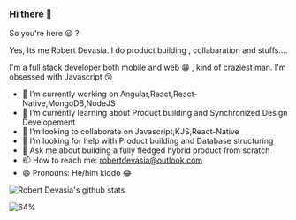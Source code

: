 ### Hi there 👋

So you're here 😃 ? 

Yes, Its me Robert Devasia. I do product building , collabaration and stuffs....

I'm a full stack developer both mobile and web 😁 , kind of craziest man.
I'm obsessed with Javascript 😚


- 🔭 I’m currently working on Angular,React,React-Native,MongoDB,NodeJS 
- 🌱 I’m currently learning about Product building and Synchronized Design Developement
- 👯 I’m looking to collaborate on Javascript,KJS,React-Native
- 🤔 I’m looking for help with Product building and Database structuring
- 💬 Ask me about building a fully fledged hybrid product from scratch
- 📫 How to reach me: robertdevasia@outlook.com
- 😄 Pronouns: He/him kiddo 😂

![Robert Devasia's github stats](https://github-readme-stats.vercel.app/api?username=docsploit&count_private=true&theme=gotham&showicons=true)


<!--Docsium::START-->
![64%](https://dcprogressbar.herokuapp.com/?title=JavaScript&color=f1e05a&percentage=64&time=6%20hrs%2048%20mins)
<!-- 
![19%](https://dcprogressbar.herokuapp.com/?title=TypeScript&color=2b7489&percentage=19&time=2%20hrs%203%20mins)

![15%](https://dcprogressbar.herokuapp.com/?title=C%2B%2B&color=f34b7d&percentage=15&time=1%20hr%2033%20mins)

![1%](https://dcprogressbar.herokuapp.com/?title=HTML&color=e34c26&percentage=1&time=6%20mins)

![1%](https://dcprogressbar.herokuapp.com/?title=Other&color=ffffff&percentage=1&time=5%20mins)

![1%](https://dcprogressbar.herokuapp.com/?title=JSON&color=ffffff&percentage=1&time=3%20mins)

![0%](https://dcprogressbar.herokuapp.com/?title=Objective-C&color=438eff&percentage=0&time=0%20secs) -->


<!--Docsium::END-->


<svg
   xmlns:dc="http://purl.org/dc/elements/1.1/"
   xmlns:cc="http://creativecommons.org/ns#"
   xmlns:rdf="http://www.w3.org/1999/02/22-rdf-syntax-ns#"
   xmlns:svg="http://www.w3.org/2000/svg"
   xmlns="http://www.w3.org/2000/svg"
   xmlns:sodipodi="http://sodipodi.sourceforge.net/DTD/sodipodi-0.dtd"
   xmlns:inkscape="http://www.inkscape.org/namespaces/inkscape"
   width="210mm"
   height="7mm"
   viewBox="0 0 210 7"
   version="1.1"
   id="svg8"
   inkscape:version="0.92.5 (2060ec1f9f, 2020-04-08)"
   sodipodi:docname="bat.svg">
  <defs
     id="defs2" />
  <sodipodi:namedview
     id="base"
     pagecolor="#ffffff"
     bordercolor="#666666"
     borderopacity="1.0"
     inkscape:pageopacity="0.0"
     inkscape:pageshadow="2"
     inkscape:zoom="0.52285908"
     inkscape:cx="139.86297"
     inkscape:cy="95.11158"
     inkscape:document-units="mm"
     inkscape:current-layer="g827"
     showgrid="false"
     inkscape:window-width="1920"
     inkscape:window-height="1024"
     inkscape:window-x="0"
     inkscape:window-y="22"
     inkscape:window-maximized="1" />
  <metadata
     id="metadata5">
    <rdf:RDF>
      <cc:Work
         rdf:about="">
        <dc:format>image/svg+xml</dc:format>
        <dc:type
           rdf:resource="http://purl.org/dc/dcmitype/StillImage" />
        <dc:title />
      </cc:Work>
    </rdf:RDF>
  </metadata>
  <!--Docsium::START--><!--Docsium::END-->
</svg>

